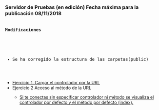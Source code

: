 <h3>Servidor de Pruebas (en edición) Fecha máxima para la publicación <b>08/11/2018</b></h3>
<pre>
<h4>Modificaciones</h4>
<ul>
  <li>Se ha corregido la estructura de las carpetas(public)</li>
</ul>
</pre>
<ul>
  <li><a href="http://51.254.116.159/a27_1/articulos">Ejercicio 1. Cargar el controlador por la URL</a></li>
  <li>Ejercicio 2 Acceso al método de la URL</li>
  <ul>
    <li><a href="http://51.254.116.159/a27_1/">Si te conectas sin especificar controlador ni método se visualiza el controlador por defecto y el método por defecto (index).</a></li>
  </ul>
</ul>

